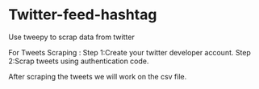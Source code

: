 # Twitter-feed-hashtag
Use tweepy to scrap data from twitter

For Tweets Scraping :
Step 1:Create your twitter developer account.
Step 2:Scrap tweets using authentication code.

After scraping the tweets we will work on the csv file.

